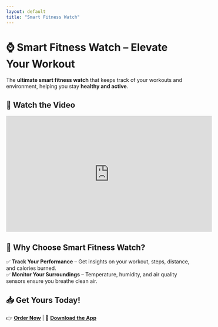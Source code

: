 ```yaml
---
layout: default
title: "Smart Fitness Watch"
---
```


# ⌚ Smart Fitness Watch – Elevate Your Workout
The **ultimate smart fitness watch** that keeps track of your workouts and environment, helping you stay **healthy and active**.

## 🎥 Watch the Video
<iframe width="560" height="315" src="https://www.youtube.com/test" frameborder="0" allowfullscreen></iframe>

## 🚀 Why Choose Smart Fitness Watch?
✅ **Track Your Performance** – Get insights on your workout, steps, distance, and calories burned.  
✅ **Monitor Your Surroundings** – Temperature, humidity, and air quality sensors ensure you breathe clean air.  

## 📥 Get Yours Today!
👉 **[Order Now](#)** | 📱 **[Download the App](#)**  
